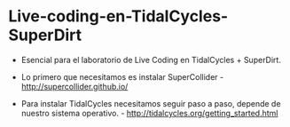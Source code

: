 # Live-coding-en-TidalCycles-SuperDirt

- Esencial para el laboratorio de Live Coding en TidalCycles + SuperDirt.

- Lo primero que necesitamos es instalar SuperCollider - http://supercollider.github.io/

- Para instalar TidalCycles necesitamos seguir paso a paso, depende de nuestro sistema operativo. - http://tidalcycles.org/getting_started.html
